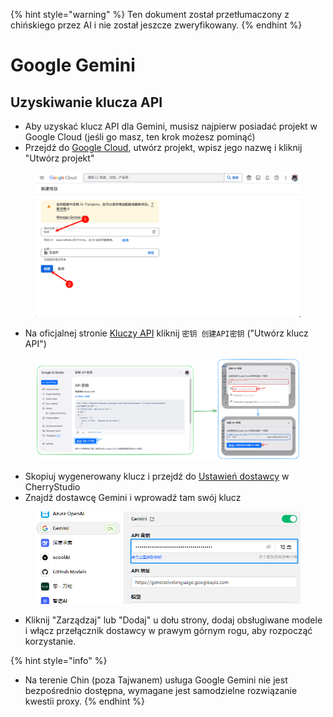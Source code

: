 
{% hint style="warning" %}
Ten dokument został przetłumaczony z chińskiego przez AI i nie został jeszcze zweryfikowany.
{% endhint %}

# Google Gemini

## Uzyskiwanie klucza API

* Aby uzyskać klucz API dla Gemini, musisz najpierw posiadać projekt w Google Cloud (jeśli go masz, ten krok możesz pominąć)
* Przejdź do [Google Cloud](https://console.cloud.google.com/projectcreate), utwórz projekt, wpisz jego nazwę i kliknij "Utwórz projekt"

<figure><img src="../../.gitbook/assets/image (74).png" alt=""><figcaption></figcaption></figure>

* Na oficjalnej stronie [Kluczy API](https://aistudio.google.com/app/apikey?hl=zh-cn) kliknij `密钥 创建API密钥` ("Utwórz klucz API")

<figure><img src="../../.gitbook/assets/image (72).png" alt=""><figcaption></figcaption></figure>

* Skopiuj wygenerowany klucz i przejdź do [Ustawień dostawcy](broken-reference) w CherryStudio
* Znajdź dostawcę Gemini i wprowadź tam swój klucz

<figure><img src="../../.gitbook/assets/image (75).png" alt=""><figcaption></figcaption></figure>

* Kliknij "Zarządzaj" lub "Dodaj" u dołu strony, dodaj obsługiwane modele i włącz przełącznik dostawcy w prawym górnym rogu, aby rozpocząć korzystanie.

{% hint style="info" %}
- Na terenie Chin (poza Tajwanem) usługa Google Gemini nie jest bezpośrednio dostępna, wymagane jest samodzielne rozwiązanie kwestii proxy.
{% endhint %}